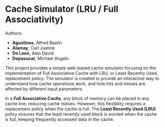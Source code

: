 
# Cache Simulator (LRU / Full Associativity)
Authors: 
- **Agustines**, Alfred Bastin
- **Alamay**, Carl Justine
- **De Leon**, Alan David 
- **Depasucat**, Michael Angelo

This project provides a simple web-based cache simulator focusing on the implementation of Full Associative Cache with LRU, or Least Recently Used, replacement policy. The simulator is created to provide an interactive way to understand how cache operations work, and how hits and misses are affected by different input parameters.

In a **Full Associative Cache**, any block of memory can be placed in any cache line, reducing cache misses. However, this flexibility requires a replacement policy when the cache is full. The **Least Recently Used (LRU)** policy ensures that the least recently used block is evicted when the cache is full, keeping frequently accessed data in the cache.

## 
